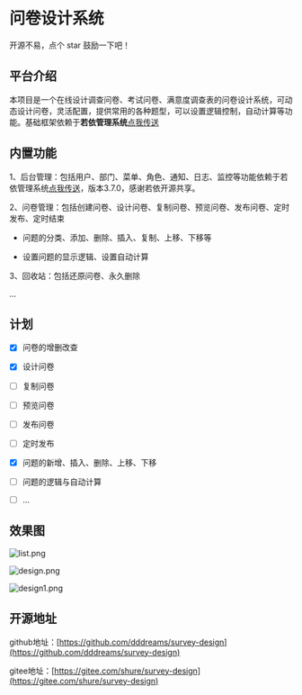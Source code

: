 # 问卷设计系统

开源不易，点个 star 鼓励一下吧！

## 平台介绍

本项目是一个在线设计调查问卷、考试问卷、满意度调查表的问卷设计系统，可动态设计问卷，灵活配置，提供常用的各种题型，可以设置逻辑控制，自动计算等功能。基础框架依赖于**若依管理系统**[点我传送](https://gitee.com/y_project/RuoYi-Vue)

## 内置功能

1、后台管理：包括用户、部门、菜单、角色、通知、日志、监控等功能依赖于若依管理系统[点我传送](https://gitee.com/y_project/RuoYi-Vue)，版本3.7.0，感谢若依开源共享。

2、问卷管理：包括创建问卷、设计问卷、复制问卷、预览问卷、发布问卷、定时发布、定时结束

- 问题的分类、添加、删除、插入、复制、上移、下移等

- 设置问题的显示逻辑、设置自动计算

3、回收站：包括还原问卷、永久删除

...

## 计划

- [x] 问卷的增删改查

- [x] 设计问卷

- [ ] 复制问卷

- [ ] 预览问卷

- [ ] 发布问卷

- [ ] 定时发布

- [x] 问题的新增、插入、删除、上移、下移

- [ ] 问题的逻辑与自动计算

- [ ] ...

## 效果图

![list.png](https://s2.loli.net/2021/12/21/FgPrhHXNktxmLA4.png)

![design.png](https://s2.loli.net/2021/12/21/QHk2j43DKUpI5Xa.png)

![design1.png](https://s2.loli.net/2021/12/21/gXQ3v7JfDVtmWlT.png)

## 开源地址

github地址：[https://github.com/dddreams/survey-design](https://github.com/dddreams/survey-design)

gitee地址：[https://gitee.com/shure/survey-design](https://gitee.com/shure/survey-design)
